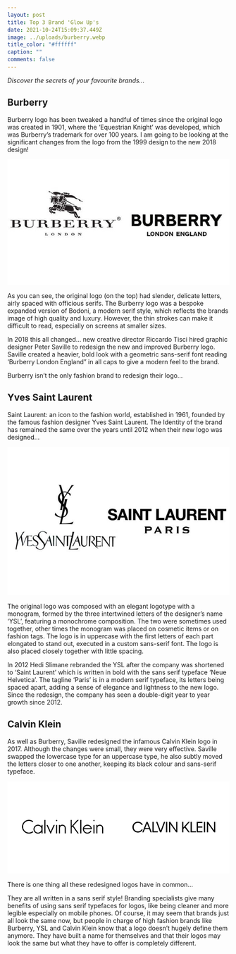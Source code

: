 ```yaml
---
layout: post
title: Top 3 Brand 'Glow Up's
date: 2021-10-24T15:09:37.449Z
image: ../uploads/burberry.webp
title_color: "#ffffff"
caption: ""
comments: false
---
```

*Discover the secrets of your favourite brands...*

## **Burberry**

Burberry logo has been tweaked a handful of times since the original logo was created in 1901, where the ‘Equestrian Knight’ was developed, which was Burberry’s trademark for over 100 years. I am going to be looking at the significant changes from the logo from the 1999 design to the new 2018 design!

![](../uploads/burberry-1580327187yyyyyyyyyyyyyyyyyyyyy.jpg)

As you can see, the original logo (on the top) had slender, delicate letters, airly spaced with officious serifs. The Burberry logo was a bespoke expanded version of Bodoni, a modern serif style, which reflects the brands image of high quality and luxury. However, the thin strokes can make it difficult to read, especially on screens at smaller sizes.

In 2018 this all changed… new creative director Riccardo Tisci hired graphic designer Peter Saville to redesign the new and improved Burberry logo. Saville created a heavier, bold look with a geometric sans-serif font reading ‘Burberry London England” in all caps to give a modern feel to the brand.

Burberry isn’t the only fashion brand to redesign their logo…

## **Yves Saint Laurent**

Saint Laurent: an icon to the fashion world, established in 1961, founded by the famous fashion designer Yves Saint Laurent. The Identity of the brand has remained the same over the years until 2012 when their new logo was designed…

![](../uploads/saint-laurent-comparison.jpg)

The original logo was composed with an elegant logotype with a monogram, formed by the three intertwined letters of the designer’s name ‘YSL’, featuring a monochrome composition. The two were sometimes used together, other times the monogram was placed on cosmetic items or on fashion tags. The logo is in uppercase with the first letters of each part elongated to stand out, executed in a custom sans-serif font. The logo is also placed closely together with little spacing.

In 2012 Hedi Slimane rebranded the YSL after the company was shortened to ‘Saint Laurent’ which is written in bold with the sans serif typeface ‘Neue Helvetica’. The tagline ‘Paris’ is in a modern serif typeface, its letters being spaced apart, adding a sense of elegance and lightness to the new logo. Since the redesign, the company has seen a double-digit year to year growth since 2012.

## **Calvin Klein**

As well as Burberry, Saville redesigned the infamous Calvin Klein logo in 2017. Although the changes were small, they were very effective. Saville swapped the lowercase type for an uppercase type, he also subtly moved the letters closer to one another, keeping its black colour and sans-serif typeface.

![](../uploads/calvin_klein_logo_before_after_2.png)

There is one thing all these redesigned logos have in common…

They are all written in a sans serif style! Branding specialists give many benefits of using sans serif typefaces for logos, like being cleaner and more legible especially on mobile phones. Of course, it may seem that brands just all look the same now, but people in charge of high fashion brands like Burberry, YSL and Calvin Klein know that a logo doesn’t hugely define them anymore. They have built a name for themselves and that their logos may look the same but what they have to offer is completely different.